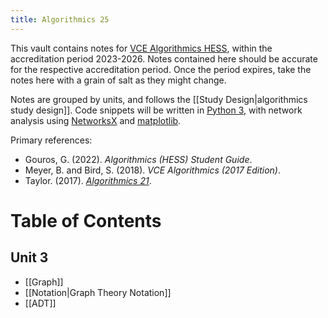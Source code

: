 ```yaml
---
title: Algorithmics 25
---
```

This vault contains notes for [VCE Algorithmics HESS](https://www.vcaa.vic.edu.au/curriculum/vce/vce-study-designs/algorithmics/Pages/Index.aspx), within the accreditation period 2023-2026. Notes contained here should be accurate for the respective accreditation period. Once the period expires, take the notes here with a grain of salt as they might change.

Notes are grouped by units, and follows the [[Study Design|algorithmics study design]]. Code snippets will be written in [Python 3](https://www.python.org/downloads/), with network analysis using [NetworksX](https://networkx.org) and [matplotlib](https://matplotlib.org).

Primary references:
- Gouros, G. (2022). _Algorithmics (HESS) Student Guide_.
- Meyer, B. and Bird, S. (2018). _VCE Algorithmics (2017 Edition)_.
- Taylor. (2017). [*Algorithmics 21*](https://algo-21.vercel.app).

# Table of Contents
## Unit 3
- [[Graph]]
- [[Notation|Graph Theory Notation]]
- [[ADT]]